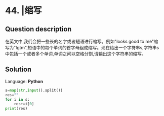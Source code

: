 # 44. |缩写

## Question description


在英文中,我们会把一些长的名字或者短语进行缩写。例如"looks good to me"缩写为"lgtm",短语中的每个单词的首字母组成缩写。现在给出一个字符串s,字符串s中包括一个或者多个单词,单词之间以空格分割,请输出这个字符串的缩写。


## Solution

Language: **Python**

```Python
s=map(str,input().split())
res=""
for i in s:
    res+=i[0]
print(res)
```


